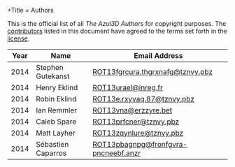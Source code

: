 +Title = Authors

This is the official list of all *The Azul3D Authors* for copyright purposes. The [contributors](/doc/contributing.html) listed in this document have agreed to the terms set forth in the [license](/doc/license.html).

| Year | Name               | Email Address                          |
|------|--------------------|----------------------------------------|
| 2014 | Stephen Gutekanst  | <ROT13fgrcura.thgrxnafg@tznvy.pbz>     |
| 2014 | Henry Eklind       | <ROT13urael@inreg.fr>                  |
| 2014 | Robin Eklind       | <ROT13e.rxyvaq.87@tznvy.pbz>           |
| 2014 | Ian Remmler        | <ROT13vna@erzzyre.bet>                 |
| 2014 | Caleb Spare        | <ROT13prfcner@tznvy.pbz>               |
| 2014 | Matt Layher        | <ROT13zqynlure@tznvy.pbz>              |
| 2014 | Sébastien Caparros | <ROT13pbagnpg@fronfgvra-pncneebf.anzr> |
